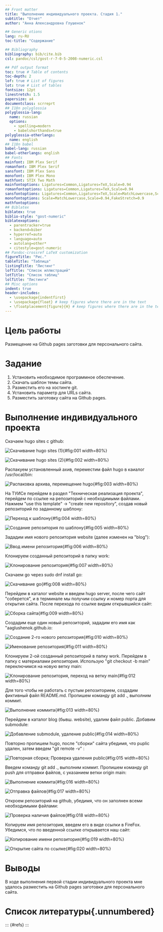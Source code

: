 ```yaml
---
## Front matter
title: "Выполнение индивидуального проекта. Стадия 1."
subtitle: "Отчет"
author: "Анна Александровна Глушенок"

## Generic otions
lang: ru-RU
toc-title: "Содержание"

## Bibliography
bibliography: bib/cite.bib
csl: pandoc/csl/gost-r-7-0-5-2008-numeric.csl

## Pdf output format
toc: true # Table of contents
toc-depth: 2
lof: true # List of figures
lot: true # List of tables
fontsize: 12pt
linestretch: 1.5
papersize: a4
documentclass: scrreprt
## I18n polyglossia
polyglossia-lang:
  name: russian
  options:
	- spelling=modern
	- babelshorthands=true
polyglossia-otherlangs:
  name: english
## I18n babel
babel-lang: russian
babel-otherlangs: english
## Fonts
mainfont: IBM Plex Serif
romanfont: IBM Plex Serif
sansfont: IBM Plex Sans
monofont: IBM Plex Mono
mathfont: STIX Two Math
mainfontoptions: Ligatures=Common,Ligatures=TeX,Scale=0.94
romanfontoptions: Ligatures=Common,Ligatures=TeX,Scale=0.94
sansfontoptions: Ligatures=Common,Ligatures=TeX,Scale=MatchLowercase,Scale=0.94
monofontoptions: Scale=MatchLowercase,Scale=0.94,FakeStretch=0.9
mathfontoptions:
## Biblatex
biblatex: true
biblio-style: "gost-numeric"
biblatexoptions:
  - parentracker=true
  - backend=biber
  - hyperref=auto
  - language=auto
  - autolang=other*
  - citestyle=gost-numeric
## Pandoc-crossref LaTeX customization
figureTitle: "Рис."
tableTitle: "Таблица"
listingTitle: "Листинг"
lofTitle: "Список иллюстраций"
lotTitle: "Список таблиц"
lolTitle: "Листинги"
## Misc options
indent: true
header-includes:
  - \usepackage{indentfirst}
  - \usepackage{float} # keep figures where there are in the text
  - \floatplacement{figure}{H} # keep figures where there are in the text
---
```


# Цель работы

Размещение на Github pages заготовки для персонального сайта.

# Задание

1. Установить необходимое программное обеспечение.
2. Скачать шаблон темы сайта.
3. Разместить его на хостинге git.
4. Установить параметр для URLs сайта.
5. Разместить заготовку сайта на Github pages.

# Выполнение индивидуального проекта

Скачаем hugo sites с github:

![Скачивание hugo sites (1)](image/1.png){#fig:001 width=80%}

![Скачивание hugo sites (2)](image/2.png){#fig:002 width=80%}

Распакуем установленный ахив, переместим файл hugo в каиалог /usr/local/bin:

![Распаковка архива, перемещение hugo](image/3.png){#fig:003 width=80%}

На ТУИСе перейдем в раздел "Техническая реализация проекта", перейдем по ссылке на репозиторий с необходимыми файлами. Нажмем "use this template" -> "create new repository", создав новый репозиторий по заданному шаблону:

![Переход к шаблону](image/4.png){#fig:004 width=80%}

![Создание репозитория по шаблону](image/5.png){#fig:005 width=80%}

Зададим имя нового репозитория website (далее изменен на "blog"):

![Ввод имени репозитория](image/6.png){#fig:006 width=80%}

Клонируем созданный репозиторий в папку work:

![Клонирование репозитория](image/7.png){#fig:007 width=80%}

Скачаем go через sudo dnf install go:

![Скачивание go](image/8.png){#fig:008 width=80%}

Перейдем в каталог website и введем hugo server, после чего сайт "соберется", и в терминале мы получим ссылку и номер порта для открытия сайта. После перехода по ссылке видим открывшийся сайт:

![Сборка сайта](image/9.png){#fig:009 width=80%}

Создадим еще один новый репозиторий, зададим его имя как "aaglushenok.github.io:

![Создание 2-го нового репозитория](image/10.png){#fig:010 width=80%}

![Именование репозитория](image/11.png){#fig:011 width=80%}

Клонируем 2-ой созданный репозиторий в папку work. Перейдем в папку с материалами репозитория. Использую "git checkout -b main" переключимся на новую ветку main:

![Клонирование репозитория, переход на ветку main](image/12.png){#fig:012 width=80%}

Для того чтобы не работать с пустым репозиторием, создадим фиктивный файл README.md. Пропишем команду git add ., выполним коммит.

![Выполнение коммита](image/13.png){#fig:013 width=80%}

Перейдем в каталог blog (бывш. website), удалим файл public. Добавим submodule:

![Добавление submodule, удаление public](image/14.png){#fig:014 width=80%}

Повторно пропишем hugo, после "сборки" сайта убедимя, что puplic удален, затем введем "git remote -v" :

![Повторная сборка; Проверка удаления public](image/15.png){#fig:015 width=80%}

Введем команду git add ., выполним коммит. Пропишем команду git push для отправки файлов, с указанием ветки origin main:

![Выполнение коммита](image/16.png){#fig:016 width=80%}

![Отправка файлов](image/17.png){#fig:017 width=80%}

Откроем репозиторий на github, убедимя, что он заполнен всеми необходимыми файлами:

![Проверка наличия файлов](image/18.png){#fig:018 width=80%}

Копируем имя репозитория, введем его в виде ссылки в FireFox. Убедимся, что по введенной ссылке открывается наш сайт:

![Копирование имени репозитория](image/19.png){#fig:019 width=80%}

![Открытие сайта по ссылке](image/20.png){#fig:020 width=80%}

# Выводы

В ходе выполнения первой стадии индивидуального проекта мне удалось разместить на Github pages заготовки для персонального сайта.

# Список литературы{.unnumbered}

::: {#refs}
:::
